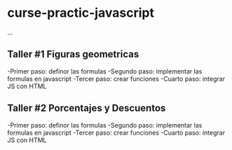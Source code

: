 # curse-practic-javascript

...

## Taller #1 Figuras geometricas

-Primer paso: definor las formulas
-Segundo paso: implementar las formulas en javascript
-Tercer paso: crear funciones
-Cuarto paso: integrar JS con HTML

## Taller #2 Porcentajes y Descuentos

-Primer paso: definor las formulas
-Segundo paso: implementar las formulas en javascript
-Tercer paso: crear funciones
-Cuarto paso: integrar JS con HTML